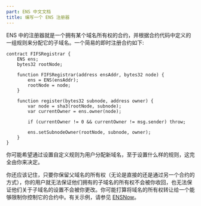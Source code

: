```yaml
---
part: ENS 中文文档
title: 编写一个 ENS 注册器 
---
```


ENS 中的注册器就是一个拥有某个域名所有权的合约，并根据合约代码中定义的一组规则来分配它的子域名。一个简易的即时注册合约如下:

```text
contract FIFSRegistrar {
    ENS ens;
    bytes32 rootNode;

    function FIFSRegistrar(address ensAddr, bytes32 node) {
        ens = ENS(ensAddr);
        rootNode = node;
    }

    function register(bytes32 subnode, address owner) {
        var node = sha3(rootNode, subnode);
        var currentOwner = ens.owner(node);

        if (currentOwner != 0 && currentOwner != msg.sender) throw;

        ens.setSubnodeOwner(rootNode, subnode, owner);
    }
}
```

你可能希望通过设置自定义规则为用户分配新域名，至于设置什么样的规则，这完全由你来决定。

你还应该记住，只要你保留父域名的所有权（无论是直接的还是通过另一个合约的方式），你的用户就无法保证他们拥有的子域名的所有权不会被你收回，也无法保证他们关于子域名的设置不会被你更改。你可能打算将域名的所有权转让给一个能够限制你控制它的合约中。有关示例，请参见 [ENSNow](https://github.com/ensdomains/subdomain-registrar)。


